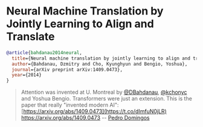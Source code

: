 #  Neural Machine Translation by Jointly Learning to Align and Translate

```bibtex
@article{bahdanau2014neural,
  title={Neural machine translation by jointly learning to align and translate},
  author={Bahdanau, Dzmitry and Cho, Kyunghyun and Bengio, Yoshua},
  journal={arXiv preprint arXiv:1409.0473},
  year={2014}
}
```

> Attention was invented at U. Montreal by [@DBahdanau](https://twitter.com/DBahdanau), [@kchonyc](https://twitter.com/kchonyc) and Yoshua Bengio. Transformers were just an extension. This is the paper that really "invented modern AI": [https://arxiv.org/abs/1409.0473](https://t.co/dImfuN0jLR) https://arxiv.org/abs/1409.0473 -- [Pedro Domingos](https://twitter.com/pmddomingos/status/1770877963338490244)

